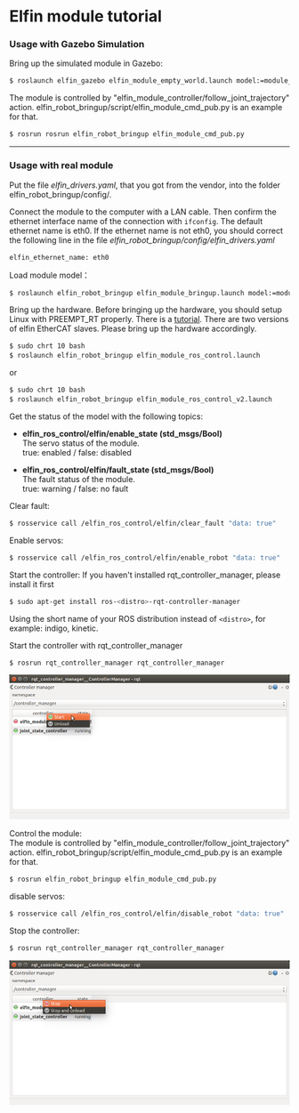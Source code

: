 Elfin module tutorial
======

### Usage with Gazebo Simulation

Bring up the simulated module in Gazebo:
```sh
$ roslaunch elfin_gazebo elfin_module_empty_world.launch model:=module_xx # e.g. module_14
```
The module is controlled by "elfin_module_controller/follow_joint_trajectory" action. elfin_robot_bringup/script/elfin_module_cmd_pub.py is an example for that.
```sh
$ rosrun rosrun elfin_robot_bringup elfin_module_cmd_pub.py
```

---

### Usage with real module

Put the file *elfin_drivers.yaml*, that you got from the vendor, into the folder elfin_robot_bringup/config/.

Connect the module to the computer with a LAN cable. Then confirm the ethernet interface name of the connection with `ifconfig`. The default ethernet name is eth0. If the ethernet name is not eth0, you should correct the following line in the file *elfin_robot_bringup/config/elfin_drivers.yaml* 
```
elfin_ethernet_name: eth0
```

Load module model：
```sh
$ roslaunch elfin_robot_bringup elfin_module_bringup.launch model:=module_xx # e.g. module_14
```
Bring up the hardware. Before bringing up the hardware, you should setup Linux with PREEMPT_RT properly. There is a [tutorial](https://wiki.linuxfoundation.org/realtime/documentation/howto/applications/preemptrt_setup). There are two versions of elfin EtherCAT slaves. Please bring up the hardware accordingly.
```sh
$ sudo chrt 10 bash
$ roslaunch elfin_robot_bringup elfin_module_ros_control.launch 
```
or
```sh
$ sudo chrt 10 bash
$ roslaunch elfin_robot_bringup elfin_module_ros_control_v2.launch 
```
Get the status of the model with the following topics:  

* **elfin_ros_control/elfin/enable_state (std_msgs/Bool)**  
The servo status of the module.  
true: enabled / false: disabled

* **elfin_ros_control/elfin/fault_state (std_msgs/Bool)**  
The fault status of the module.  
true: warning / false: no fault

Clear fault:  
```sh
$ rosservice call /elfin_ros_control/elfin/clear_fault "data: true"
```

Enable servos:  
```sh
$ rosservice call /elfin_ros_control/elfin/enable_robot "data: true"
```

Start the controller:
If you haven't installed rqt_controller_manager, please install it first
```sh
$ sudo apt-get install ros-<distro>-rqt-controller-manager
```
Using the short name of your ROS distribution instead of `<distro>`, for example: indigo, kinetic.

Start the controller with rqt_controller_manager
```sh
$ rosrun rqt_controller_manager rqt_controller_manager
```
![start_module_controller](images/start_module_controller.png)

Control the module:  
The module is controlled by "elfin_module_controller/follow_joint_trajectory" action. elfin_robot_bringup/script/elfin_module_cmd_pub.py is an example for that.
```sh
$ rosrun elfin_robot_bringup elfin_module_cmd_pub.py
```

disable servos:
```sh
$ rosservice call /elfin_ros_control/elfin/disable_robot "data: true"
```

Stop the controller:
```sh
$ rosrun rqt_controller_manager rqt_controller_manager
```
![stop_module_controller](images/stop_module_controller.png)